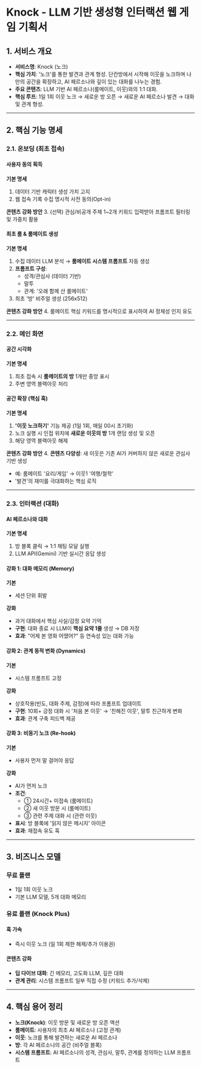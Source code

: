 # Knock - LLM 기반 생성형 인터랙션 웹 게임 기획서

## 1. 서비스 개요

- **서비스명**: Knock (노크)
- **핵심 가치**: '노크'를 통한 발견과 관계 형성. 단칸방에서 시작해 이웃을 노크하며 나만의 공간을 확장하고, AI 페르소나와 깊이 있는 대화를 나누는 경험.
- **주요 콘텐츠**: LLM 기반 AI 페르소나(룸메이트, 이웃)와의 1:1 대화.
- **핵심 루프**: 1일 1회 이웃 노크 → 새로운 방 오픈 → 새로운 AI 페르소나 발견 → 대화 및 관계 형성.

---

## 2. 핵심 기능 명세

### 2.1. 온보딩 (최초 접속)

#### 사용자 동의 획득

**기본 명세**
1. 데이터 기반 캐릭터 생성 가치 고지
2. 웹 접속 기록 수집 명시적 사전 동의(Opt-in)

**콘텐츠 강화 방안**
3. (선택) 관심/비공개 주제 1~2개 키워드 입력받아 프롬프트 필터링 및 가중치 활용

#### 최초 룸 & 룸메이트 생성

**기본 명세**
1. 수집 데이터 LLM 분석 → **룸메이트 시스템 프롬프트** 자동 생성
2. **프롬프트 구성**:
   - 성격/관심사 (데이터 기반)
   - 말투
   - 관계: '오래 함께 산 룸메이트'
3. 최초 '방' 비주얼 생성 (256x512)

**콘텐츠 강화 방안**
4. 룸메이트 핵심 키워드를 명시적으로 표시하여 AI 정체성 인지 유도

---

### 2.2. 메인 화면

#### 공간 시각화

**기본 명세**
1. 최초 접속 시 **룸메이트의 방** 1개만 중앙 표시
2. 주변 영역 블랙아웃 처리

#### 공간 확장 (핵심 훅)

**기본 명세**
1. **'이웃 노크하기'** 기능 제공 (1일 1회, 매일 00시 초기화)
2. 노크 실행 시 인접 위치에 **새로운 이웃의 방** 1개 랜덤 생성 및 오픈
3. 해당 영역 블랙아웃 해제

**콘텐츠 강화 방안**
4. **콘텐츠 다양성**: 새 이웃은 기존 AI가 커버하지 않은 새로운 관심사 기반 생성
   - 예: 룸메이트 '요리/게임' → 이웃1 '여행/철학'
   - '발견'의 재미를 극대화하는 핵심 로직

---

### 2.3. 인터랙션 (대화)

#### AI 페르소나와 대화

**기본 명세**
1. 방 블록 클릭 → 1:1 채팅 모달 실행
2. LLM API(Gemini) 기반 실시간 응답 생성

#### 강화 1: 대화 메모리 (Memory)

**기본**
- 세션 단위 휘발

**강화**
- 과거 대화에서 핵심 사실/감정 요약 기억
- **구현**: 대화 종료 시 LLM이 **핵심 요약 1줄** 생성 → DB 저장
- **효과**: "어제 본 영화 어땠어?" 등 연속성 있는 대화 가능

#### 강화 2: 관계 동적 변화 (Dynamics)

**기본**
- 시스템 프롬프트 고정

**강화**
- 상호작용(빈도, 대화 주제, 감정)에 따라 프롬프트 업데이트
- **구현**: 10회+ 긍정 대화 시 '처음 본 이웃' → '친해진 이웃', 말투 친근하게 변화
- **효과**: 관계 구축 피드백 제공

#### 강화 3: 비동기 노크 (Re-hook)

**기본**
- 사용자 먼저 말 걸어야 응답

**강화**
- AI가 먼저 노크
- **조건**:
  - ① 24시간+ 미접속 (룸메이트)
  - ② 새 이웃 방문 시 (룸메이트)
  - ③ 관련 주제 대화 시 (관련 이웃)
- **표시**: 방 블록에 '읽지 않은 메시지' 아이콘
- **효과**: 재접속 유도 훅

---

## 3. 비즈니스 모델

### 무료 플랜
- 1일 1회 이웃 노크
- 기본 LLM 모델, 5개 대화 메모리

### 유료 플랜 (Knock Plus)

#### 훅 가속
- 즉시 이웃 노크 (일 1회 제한 해제/추가 이용권)

#### 콘텐츠 강화
- **딥 다이브 대화**: 긴 메모리, 고도화 LLM, 깊은 대화
- **관계 관리**: 시스템 프롬프트 일부 직접 수정 (키워드 추가/삭제)

---

## 4. 핵심 용어 정리

- **노크(Knock)**: 이웃 방문 및 새로운 방 오픈 액션
- **룸메이트**: 사용자의 최초 AI 페르소나 (고정 관계)
- **이웃**: 노크를 통해 발견하는 새로운 AI 페르소나
- **방**: 각 AI 페르소나의 공간 (비주얼 블록)
- **시스템 프롬프트**: AI 페르소나의 성격, 관심사, 말투, 관계를 정의하는 LLM 프롬프트
